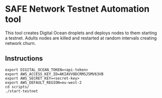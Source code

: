 # SAFE Network Testnet Automation tool

This tool creates Digital Ocean droplets and deploys nodes to them starting a testnet. 
Adults nodes are killed and restarted at random intervals creating network churn.

## Instructions

```
export DIGITAL_OCEAN_TOKEN=<api-token>
export AWS_ACCESS_KEY_ID=AKIAVVODCRMSJ5MV63VB
export AWS_SECRET_KEY=<secret-key>
export AWS_DEFAULT_REGION=eu-west-2
cd scripts/
./start-testnet
```
